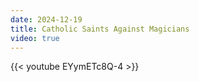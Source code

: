```yaml
---
date: 2024-12-19
title: Catholic Saints Against Magicians
video: true
---
```



{{< youtube EYymETc8Q-4 >}}
